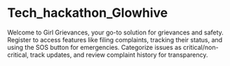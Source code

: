 # Tech_hackathon_Glowhive
Welcome to Girl Grievances, your go-to solution for grievances and safety. Register to access features like filing complaints, tracking their status, and using the SOS button for emergencies. Categorize issues as critical/non-critical, track updates, and review complaint history for transparency.
